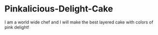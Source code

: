 # Pinkalicious-Delight-Cake
I am a world wide chef and I will make the best layered cake with colors of pink delight!
